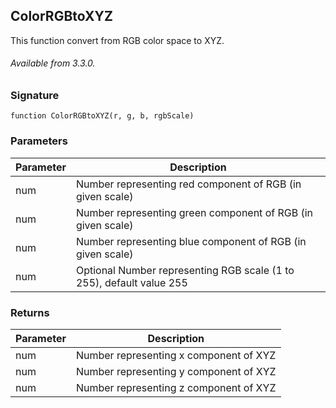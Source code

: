 ## ColorRGBtoXYZ

This function convert from RGB color space to XYZ.

###### Available from 3.3.0.


### Signature

`function ColorRGBtoXYZ(r, g, b, rgbScale)`


### Parameters

| Parameter | Description |
| --- | --- |
| num | Number representing red component of RGB (in given scale) |
| num | Number representing green component of RGB (in given scale) |
| num | Number representing blue component of RGB (in given scale) |
| num | Optional Number representing RGB scale (1 to 255), default value 255 |


### Returns

| Parameter | Description |
| --- | --- |
| num | Number representing x component of XYZ |
| num | Number representing y component of XYZ |
| num | Number representing z component of XYZ |
